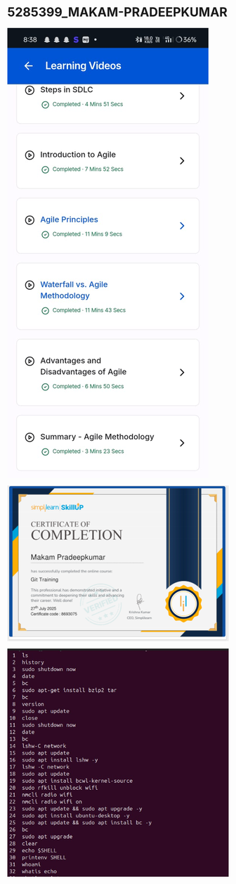 # 5285399_MAKAM-PRADEEPKUMAR

![image alt](https://github.com/MakamPradeepkumar/5285399_MAKAM-PRADEEPKUMAR/blob/6dbe7e23dfee33ac933fa7ab592cc3c13058eddb/Agile_certificate.jpg)

![image alt](https://github.com/MakamPradeepkumar/5285399_MAKAM-PRADEEPKUMAR/blob/main/Screenshot%202025-07-27%20143350.png?raw=true)

![image_alt](https://github.com/MakamPradeepkumar/5285399_MAKAM-PRADEEPKUMAR/blob/main/WhatsApp%20Image%202025-07-30%20at%2022.58.08_37cd5443.jpg?raw=true)
